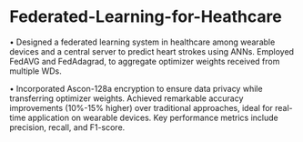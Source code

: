# Federated-Learning-for-Heathcare

• Designed a federated learning system in healthcare among wearable devices and a central server to predict heart strokes using ANNs. Employed FedAVG and FedAdagrad, to aggregate optimizer weights received from multiple WDs.


• Incorporated Ascon-128a encryption to ensure data privacy while transferring optimizer weights. Achieved remarkable accuracy improvements (10%-15% higher) over traditional approaches, ideal for real-time application on wearable devices. Key performance metrics include precision, recall, and F1-score.
